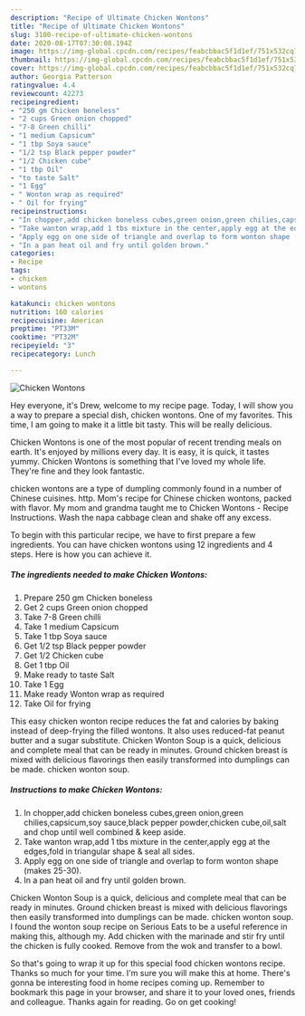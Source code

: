 ```yaml
---
description: "Recipe of Ultimate Chicken Wontons"
title: "Recipe of Ultimate Chicken Wontons"
slug: 3100-recipe-of-ultimate-chicken-wontons
date: 2020-08-17T07:30:08.194Z
image: https://img-global.cpcdn.com/recipes/feabcbbac5f1d1ef/751x532cq70/chicken-wontons-recipe-main-photo.jpg
thumbnail: https://img-global.cpcdn.com/recipes/feabcbbac5f1d1ef/751x532cq70/chicken-wontons-recipe-main-photo.jpg
cover: https://img-global.cpcdn.com/recipes/feabcbbac5f1d1ef/751x532cq70/chicken-wontons-recipe-main-photo.jpg
author: Georgia Patterson
ratingvalue: 4.4
reviewcount: 42273
recipeingredient:
- "250 gm Chicken boneless"
- "2 cups Green onion chopped"
- "7-8 Green chilli"
- "1 medium Capsicum"
- "1 tbp Soya sauce"
- "1/2 tsp Black pepper powder"
- "1/2 Chicken cube"
- "1 tbp Oil"
- "to taste Salt"
- "1 Egg"
- " Wonton wrap as required"
- " Oil for frying"
recipeinstructions:
- "In chopper,add chicken boneless cubes,green onion,green chilies,capsicum,soy sauce,black pepper powder,chicken cube,oil,salt and chop until well combined &amp; keep aside."
- "Take wanton wrap,add 1 tbs mixture in the center,apply egg at the edges,fold in triangular shape &amp; seal all sides."
- "Apply egg on one side of triangle and overlap to form wonton shape (makes 25-30)."
- "In a pan heat oil and fry until golden brown."
categories:
- Recipe
tags:
- chicken
- wontons

katakunci: chicken wontons 
nutrition: 160 calories
recipecuisine: American
preptime: "PT33M"
cooktime: "PT32M"
recipeyield: "3"
recipecategory: Lunch

---
```



![Chicken Wontons](https://img-global.cpcdn.com/recipes/feabcbbac5f1d1ef/751x532cq70/chicken-wontons-recipe-main-photo.jpg)

Hey everyone, it's Drew, welcome to my recipe page. Today, I will show you a way to prepare a special dish, chicken wontons. One of my favorites. This time, I am going to make it a little bit tasty. This will be really delicious.

Chicken Wontons is one of the most popular of recent trending meals on earth. It's enjoyed by millions every day. It is easy, it is quick, it tastes yummy. Chicken Wontons is something that I've loved my whole life. They're fine and they look fantastic.

chicken wontons are a type of dumpling commonly found in a number of Chinese cuisines. http. Mom&#39;s recipe for Chinese chicken wontons, packed with flavor. My mom and grandma taught me to Chicken Wontons - Recipe Instructions. Wash the napa cabbage clean and shake off any excess.


To begin with this particular recipe, we have to first prepare a few ingredients. You can have chicken wontons using 12 ingredients and 4 steps. Here is how you can achieve it.

<!--inarticleads1-->

##### The ingredients needed to make Chicken Wontons:

1. Prepare 250 gm Chicken boneless
1. Get 2 cups Green onion chopped
1. Take 7-8 Green chilli
1. Take 1 medium Capsicum
1. Take 1 tbp Soya sauce
1. Get 1/2 tsp Black pepper powder
1. Get 1/2 Chicken cube
1. Get 1 tbp Oil
1. Make ready to taste Salt
1. Take 1 Egg
1. Make ready  Wonton wrap as required
1. Take  Oil for frying


This easy chicken wonton recipe reduces the fat and calories by baking instead of deep-frying the filled wontons. It also uses reduced-fat peanut butter and a sugar substitute. Chicken Wonton Soup is a quick, delicious and complete meal that can be ready in minutes. Ground chicken breast is mixed with delicious flavorings then easily transformed into dumplings can be made. chicken wonton soup. 

<!--inarticleads2-->

##### Instructions to make Chicken Wontons:

1. In chopper,add chicken boneless cubes,green onion,green chilies,capsicum,soy sauce,black pepper powder,chicken cube,oil,salt and chop until well combined &amp; keep aside.
1. Take wanton wrap,add 1 tbs mixture in the center,apply egg at the edges,fold in triangular shape &amp; seal all sides.
1. Apply egg on one side of triangle and overlap to form wonton shape (makes 25-30).
1. In a pan heat oil and fry until golden brown.


Chicken Wonton Soup is a quick, delicious and complete meal that can be ready in minutes. Ground chicken breast is mixed with delicious flavorings then easily transformed into dumplings can be made. chicken wonton soup. I found the wonton soup recipe on Serious Eats to be a useful reference in making this, although my. Add chicken with the marinade and stir fry until the chicken is fully cooked. Remove from the wok and transfer to a bowl. 

So that's going to wrap it up for this special food chicken wontons recipe. Thanks so much for your time. I'm sure you will make this at home. There's gonna be interesting food in home recipes coming up. Remember to bookmark this page in your browser, and share it to your loved ones, friends and colleague. Thanks again for reading. Go on get cooking!
